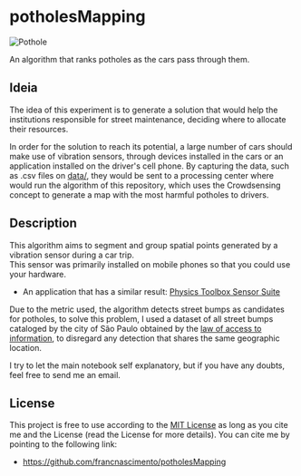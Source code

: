 [image]: https://github.com/francnascimento/potholesMapping/blob/master/pothole.jpg "Pothole"

# potholesMapping
![Pothole][image]

An algorithm that ranks potholes as the cars pass through them.

## Ideia
The idea of this experiment is to generate a solution that would help the institutions responsible for street maintenance, deciding where to allocate their resources.

In order for the solution to reach its potential, a large number of cars should make use of vibration sensors, through devices installed in the cars or an application installed on the driver's cell phone. By capturing the data, such as .csv files on [data/](https://github.com/francnascimento/potholesMapping/tree/master/data), they would be sent to a processing center where would run the algorithm of this repository, which uses the Crowdsensing concept to generate a map with the most harmful potholes to drivers.

## Description
This algorithm aims to segment and group spatial points generated by a vibration sensor during a car trip.</br>
This sensor was primarily installed on mobile phones so that you could use your hardware.</br>

* An application that has a similar result: [Physics Toolbox Sensor Suite](https://play.google.com/store/apps/details?id=com.chrystianvieyra.physicstoolboxsuite)

Due to the metric used, the algorithm detects street bumps as candidates for potholes, to solve this problem, I used a dataset of all street bumps cataloged by the city of São Paulo obtained by the [law of access to information](http://www.sic.sp.gov.br/), to disregard any detection that shares the same geographic location.

I try to let the main notebook self explanatory, but if you have any doubts, feel free to send me an email.

## License

This project is free to use according to the [MIT License](https://github.com/francnascimento/potholesMapping/blob/master/LICENSE) as long as you cite me and the License (read the License for more details). You can cite me by pointing to the following link:
- https://github.com/francnascimento/potholesMapping
